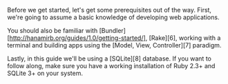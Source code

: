 Before we get started, let's get some prerequisites out of the way. First, we're going to assume a basic knowledge of developing web applications.

You should also be familiar with [Bundler][http://hanamirb.org/guides/1.0/getting-started/], [Rake][6], working with a terminal and building apps using the [Model, View, Controller][7] paradigm.

Lastly, in this guide we'll be using a [SQLite][8] database. If you want to follow along, make sure you have a working installation of Ruby 2.3+ and SQLite 3+ on your system.
